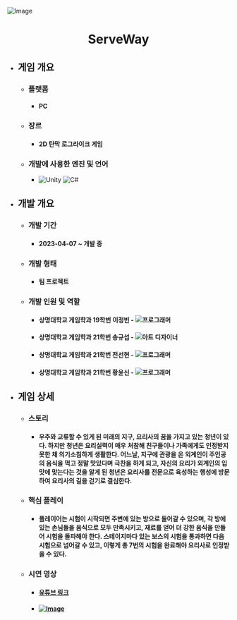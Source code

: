 ![Image](https://github.com/user-attachments/assets/397d734d-967c-417d-b9b4-18b246b6b86b)

<div align="center">
  <H1>ServeWay</H1>
</div>

+ ## **게임 개요**
  + ### 플랫폼
    + #### PC
  + ### 장르
    + #### 2D 탄막 로그라이크 게임
  + ### 개발에 사용한 엔진 및 언어 
    + <img alt="Unity" src ="https://img.shields.io/badge/Unity-FFFFFF.svg?&style=for-the-badge&logo=Unity&logoColor=black"/> <img alt="C#" src ="https://img.shields.io/badge/sharp-239120.svg?&style=for-the-badge&logo=CSharp&logoColor=white"/>
+ ## **개발 개요**
  + ### 개발 기간
    + #### 2023-04-07 ~ 개발 중
  + ### 개발 형태
    + #### 팀 프로젝트
  + ### 개발 인원 및 역할
    + #### 상명대학교 게임학과 19학번 이정빈 - <img alt="프로그래머" src ="https://img.shields.io/badge/메인 프로그래머-5C2D91.svg?&style=for-the-badge&logo=VisualStudio&logoColor=white"/>
    + #### 상명대학교 게임학과 21학번 송규섭 - <img alt="아트 디자이너" src ="https://img.shields.io/badge/메인 아트 디자이너-31A8FF.svg?&style=for-the-badge&logo=AdobePhotoshop&logoColor=black"/>
    + #### 상명대학교 게임학과 21학번 전선현 - <img alt="프로그래머" src ="https://img.shields.io/badge/UI 프로그래머-5C2D91.svg?&style=for-the-badge&logo=VisualStudio&logoColor=white"/>
    + #### 상명대학교 게임학과 21학번 황윤신 - <img alt="프로그래머" src ="https://img.shields.io/badge/맵, 멀티플레이 프로그래머-5C2D91.svg?&style=for-the-badge&logo=VisualStudio&logoColor=white"/>
+ ## **게임 상세**
  + ### 스토리
    + #### 우주와 교류할 수 있게 된 미래의 지구, 요리사의 꿈을 가지고 있는 청년이 있다. 하지만 청년은 요리실력이 매우 처참해 친구들이나 가족에게도 인정받지 못한 채 의기소침하게 생활한다. 어느날, 지구에 관광을 온 외계인이 주인공의 음식을 먹고 정말 맛있다며 극찬을 하게 되고, 자신의 요리가 외계인의 입맛에 맞는다는 것을 알게 된 청년은 요리사를 전문으로 육성하는 행성에 방문하여 요리사의 길을 걷기로 결심한다.
  + ### 핵심 플레이
    + #### 플레이어는 시험이 시작되면 주변에 있는 방으로 들어갈 수 있으며, 각 방에 있는 손님들을 음식으로 모두 만족시키고, 재료를 얻어 더 강한 음식을 만들어 시험을 돌파해야 한다. 스테이지마다 있는 보스의 시험을 통과하면 다음 시험으로 넘어갈 수 있고, 이렇게 총 7번의 시험을 완료해야 요리사로 인정받을 수 있다.
  + ### 시연 영상
    + #### [유튜브 링크](https://youtu.be/tfrjzSx_99M)
    + #### [![Image](https://github.com/user-attachments/assets/397d734d-967c-417d-b9b4-18b246b6b86b)](https://youtu.be/tfrjzSx_99M)
